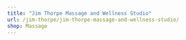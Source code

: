 ```yaml
---
title: "Jim Thorpe Massage and Wellness Studio"
url: /jim-thorpe/jim-thorpe-massage-and-wellness-studio/
shop: Massage
---
```

